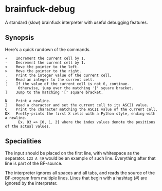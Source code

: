 # brainfuck-debug
A standard (slow) brainfuck interpreter with useful debugging features.

## Synopsis
Here's a quick rundown of the commands.

```
+    Increment the current cell by 1.
-    Decrement the current cell by 1.
<    Move the pointer to the left.
>    Move the pointer to the right.
.    Print the integer value of the current cell.
,    Read an integer to the current cell.
[    If the value of the current cell is not 0, continue.
      Otherwise, jump over the matching ']' square bracket.
]    Jump to the matching '[' square bracket.

N    Print a newline.
I    Read a character and set the current cell to its ASCII value.
C    Print the character matching the ASCII value of the current cell.
DX   Pretty-prints the first X cells with a Python style, ending with a newline.
      Ex. D3 => [0, 1, 2] where the index values denote the positions of the actual values.
```
     
## Specialities
The input should be placed on the first line, with whitespace as the separator.
`123 A 49` would be an example of such line. Everything after that line is part of the BF-source.

The interpreter ignores all spaces and all tabs, and reads the source of the BF-program from multiple lines.
Lines that begin with a hashtag (#) are ignored by the interpreter.
